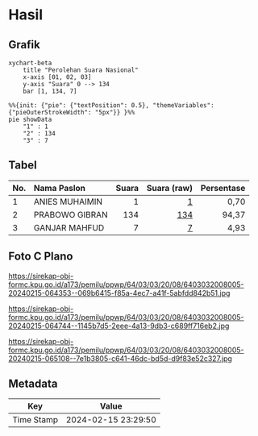 # Hasil

## Grafik

```mermaid
xychart-beta
    title "Perolehan Suara Nasional"
    x-axis [01, 02, 03]
    y-axis "Suara" 0 --> 134
    bar [1, 134, 7]
```

```mermaid
%%{init: {"pie": {"textPosition": 0.5}, "themeVariables": {"pieOuterStrokeWidth": "5px"}} }%%
pie showData
    "1" : 1
    "2" : 134
    "3" : 7
```

## Tabel

| No. | Nama Paslon    | Suara | Suara (raw) | Persentase |
|:--- |:-------------- | -----:| -----------:| ----------:|
| 1   | ANIES MUHAIMIN | 1     | [1][p-1]    | 0,70       |
| 2   | PRABOWO GIBRAN | 134   | [134][p-2]  | 94,37      |
| 3   | GANJAR MAHFUD  | 7     | [7][p-3]    | 4,93       |


[p-1]: https://github.com/gigit-pemilu/pemilu-2024/blob/main/pilpres/hitung-suara/sub/64-kalimantan-timur/sub/03-berau/sub/03-sambaliung/sub/2008-pilanjau/sub/005-tps/sub/paslon-1.txt
[p-2]: https://github.com/gigit-pemilu/pemilu-2024/blob/main/pilpres/hitung-suara/sub/64-kalimantan-timur/sub/03-berau/sub/03-sambaliung/sub/2008-pilanjau/sub/005-tps/sub/paslon-2.txt
[p-3]: https://github.com/gigit-pemilu/pemilu-2024/blob/main/pilpres/hitung-suara/sub/64-kalimantan-timur/sub/03-berau/sub/03-sambaliung/sub/2008-pilanjau/sub/005-tps/sub/paslon-3.txt

## Foto C Plano

https://sirekap-obj-formc.kpu.go.id/a173/pemilu/ppwp/64/03/03/20/08/6403032008005-20240215-064353--069b6415-f85a-4ec7-a41f-5abfdd842b51.jpg

https://sirekap-obj-formc.kpu.go.id/a173/pemilu/ppwp/64/03/03/20/08/6403032008005-20240215-064744--1145b7d5-2eee-4a13-9db3-c689ff716eb2.jpg

https://sirekap-obj-formc.kpu.go.id/a173/pemilu/ppwp/64/03/03/20/08/6403032008005-20240215-065108--7e1b3805-c641-46dc-bd5d-d9f83e52c327.jpg


## Metadata

| Key        | Value               |
| ---------- | ------------------- |
| Time Stamp | 2024-02-15 23:29:50 |



